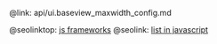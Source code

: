 @link: api/ui.baseview_maxwidth_config.md

@seolinktop: [js frameworks](https://webix.com)
@seolink: [list in javascript](https://webix.com/widget/list/)